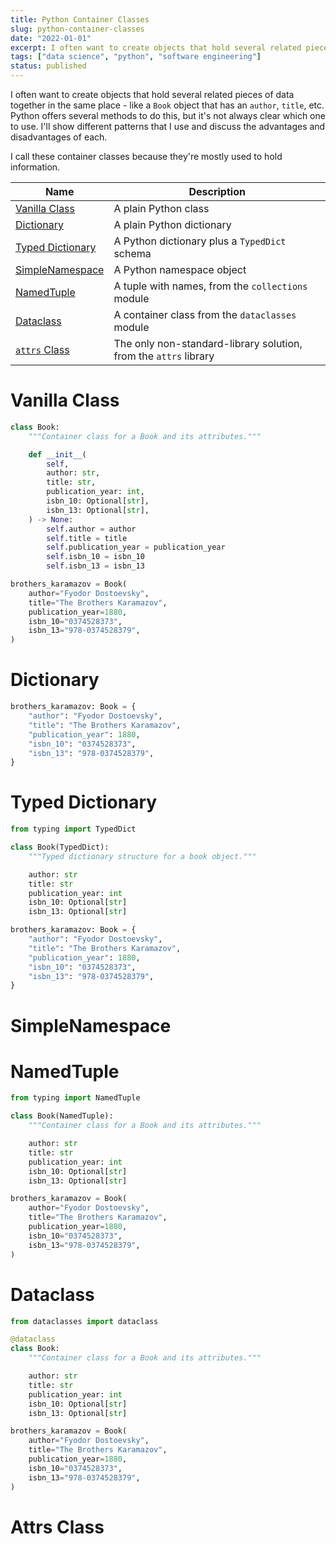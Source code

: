 ```yaml
---
title: Python Container Classes
slug: python-container-classes
date: "2022-01-01"
excerpt: I often want to create objects that hold several related pieces of data together in the same place - like a `Book` object that has an `author`, `title`, etc. Python offers several methods to do this, but it's not always clear which one to use. I'll show different patterns that I use and discuss the advantages and disadvantages of each.
tags: ["data science", "python", "software engineering"]
status: published
---
```


I often want to create objects that hold several related pieces of data together in the same place - like a `Book` object that has an `author`, `title`, etc. Python offers several methods to do this, but it's not always clear which one to use. I'll show different patterns that I use and discuss the advantages and disadvantages of each.

I call these container classes because they're mostly used to hold information.

| Name                                             | Description                                                      |
| ------------------------------------------------ | ---------------------------------------------------------------- |
| <a href="#vanilla-class">Vanilla Class</a>       | A plain Python class                                             |
| <a href="#dictionary">Dictionary</a>             | A plain Python dictionary                                        |
| <a href="#typed-dictionary">Typed Dictionary</a> | A Python dictionary plus a `TypedDict` schema                    |
| <a href="#simplenamespace">SimpleNamespace</a>   | A Python namespace object                                        |
| <a href="#namedtuple">NamedTuple</a>             | A tuple with names, from the `collections` module                |
| <a href="#dataclass">Dataclass</a>               | A container class from the `dataclasses` module                  |
| <a href="#attrs-class">`attrs` Class</a>         | The only non-standard-library solution, from the `attrs` library |

<h1 id="vanilla-class">Vanilla Class</h1>

```python
class Book:
    """Container class for a Book and its attributes."""

    def __init__(
        self,
        author: str,
        title: str,
        publication_year: int,
        isbn_10: Optional[str],
        isbn_13: Optional[str],
    ) -> None:
        self.author = author
        self.title = title
        self.publication_year = publication_year
        self.isbn_10 = isbn_10
        self.isbn_13 = isbn_13

brothers_karamazov = Book(
    author="Fyodor Dostoevsky",
    title="The Brothers Karamazov",
    publication_year=1880,
    isbn_10="0374528373",
    isbn_13="978-0374528379",
)

```

<h1 id="dictionary">Dictionary</h1>

```python
brothers_karamazov: Book = {
    "author": "Fyodor Dostoevsky",
    "title": "The Brothers Karamazov",
    "publication_year": 1880,
    "isbn_10": "0374528373",
    "isbn_13": "978-0374528379",
}
```

<h1 id="typed-dictionary">Typed Dictionary</h1>

```python
from typing import TypedDict

class Book(TypedDict):
    """Typed dictionary structure for a book object."""

    author: str
    title: str
    publication_year: int
    isbn_10: Optional[str]
    isbn_13: Optional[str]

brothers_karamazov: Book = {
    "author": "Fyodor Dostoevsky",
    "title": "The Brothers Karamazov",
    "publication_year": 1880,
    "isbn_10": "0374528373",
    "isbn_13": "978-0374528379",
}
```

<h1 id="simplenamespace">SimpleNamespace</h1>

<h1 id="namedtuple">NamedTuple</h1>

```python
from typing import NamedTuple

class Book(NamedTuple):
    """Container class for a Book and its attributes."""

    author: str
    title: str
    publication_year: int
    isbn_10: Optional[str]
    isbn_13: Optional[str]

brothers_karamazov = Book(
    author="Fyodor Dostoevsky",
    title="The Brothers Karamazov",
    publication_year=1880,
    isbn_10="0374528373",
    isbn_13="978-0374528379",
)
```

<h1 id="dataclass">Dataclass</h1>

```python
from dataclasses import dataclass

@dataclass
class Book:
    """Container class for a Book and its attributes."""

    author: str
    title: str
    publication_year: int
    isbn_10: Optional[str]
    isbn_13: Optional[str]

brothers_karamazov = Book(
    author="Fyodor Dostoevsky",
    title="The Brothers Karamazov",
    publication_year=1880,
    isbn_10="0374528373",
    isbn_13="978-0374528379",
)
```

<h1 id="attrs-class">Attrs Class</h1>
